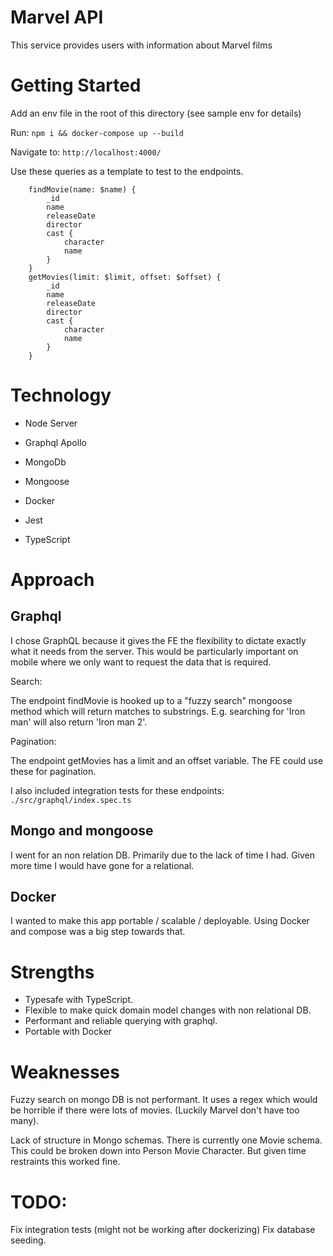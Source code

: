 # Marvel API

This service provides users with information about Marvel films

# Getting Started

Add an env file in the root of this directory (see sample env for details)

Run: `npm i && docker-compose up --build`

Navigate to: `http://localhost:4000/`

Use these queries as a template to test to the endpoints.

```query ExampleQuery($name: String, $limit: Int, $offset: Int) {
    findMovie(name: $name) {
        _id
        name
        releaseDate
        director
        cast {
            character
            name
        }
    }
    getMovies(limit: $limit, offset: $offset) {
        _id
        name
        releaseDate
        director
        cast {
            character
            name
        }
    }
```

# Technology

- Node Server
- Graphql Apollo
- MongoDb
- Mongoose
- Docker

- Jest
- TypeScript

# Approach

## Graphql

I chose GraphQL because it gives the FE the flexibility to dictate exactly what it needs from the server. This would be particularly important on mobile where we only want to request the data that is required.

Search:

The endpoint findMovie is hooked up to a "fuzzy search" mongoose method which will return matches to substrings. E.g. searching for 'Iron man' will also return 'Iron man 2'.

Pagination:

The endpoint getMovies has a limit and an offset variable. The FE could use these for pagination.

I also included integration tests for these endpoints: `./src/graphql/index.spec.ts`

## Mongo and mongoose

I went for an non relation DB. Primarily due to the lack of time I had. Given more time I would have gone for a relational.

## Docker

I wanted to make this app portable / scalable / deployable. Using Docker and compose was a big step towards that.

# Strengths

- Typesafe with TypeScript.
- Flexible to make quick domain model changes with non relational DB.
- Performant and reliable querying with graphql.
- Portable with Docker

# Weaknesses

Fuzzy search on mongo DB is not performant. It uses a regex which would be horrible if there were lots of movies. (Luckily Marvel don't have too many).

Lack of structure in Mongo schemas. There is currently one Movie schema. This could be broken down into Person Movie Character. But given time restraints this worked fine.

# TODO:

Fix integration tests (might not be working after dockerizing)
Fix database seeding.
